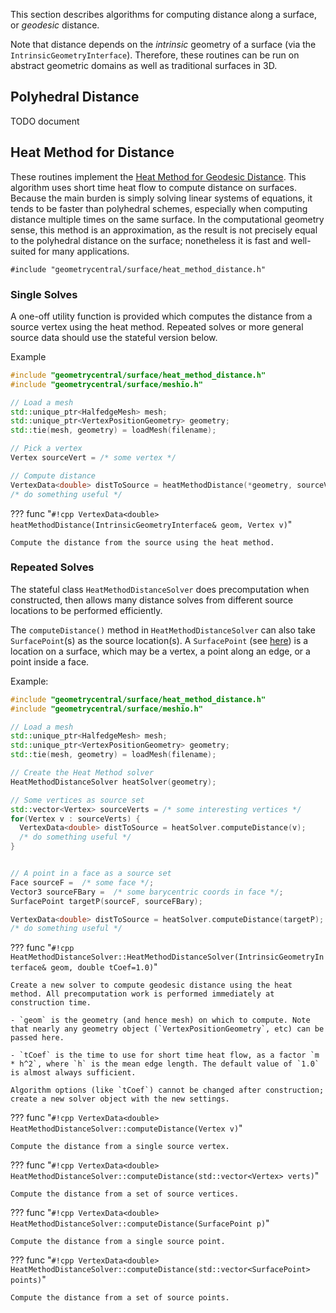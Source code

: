 This section describes algorithms for computing distance along a surface, or _geodesic_ distance. 

Note that distance depends on the _intrinsic_ geometry of a surface (via the `IntrinsicGeometryInterface`). Therefore, these routines can be run on abstract geometric domains as well as traditional surfaces in 3D.

## Polyhedral Distance

TODO document

## Heat Method for Distance

These routines implement the [Heat Method for Geodesic Distance](http://www.cs.cmu.edu/~kmcrane/Projects/HeatMethod/paper.pdf). This algorithm uses short time heat flow to compute distance on surfaces. Because the main burden is simply solving linear systems of equations, it tends to be faster than polyhedral schemes, especially when computing distance multiple times on the same surface.  In the computational geometry sense, this method is an approximation, as the result is not precisely equal to the polyhedral distance on the surface; nonetheless it is fast and well-suited for many applications.

`#include "geometrycentral/surface/heat_method_distance.h"`

### Single Solves

A one-off utility function is provided which computes the distance from a source vertex using the heat method. Repeated solves or more general source data should use the stateful version below.

Example
```cpp
#include "geometrycentral/surface/heat_method_distance.h"
#include "geometrycentral/surface/meshio.h"

// Load a mesh
std::unique_ptr<HalfedgeMesh> mesh;
std::unique_ptr<VertexPositionGeometry> geometry;
std::tie(mesh, geometry) = loadMesh(filename);

// Pick a vertex
Vertex sourceVert = /* some vertex */

// Compute distance
VertexData<double> distToSource = heatMethodDistance(*geometry, sourceVert);
/* do something useful */
```

??? func "`#!cpp VertexData<double> heatMethodDistance(IntrinsicGeometryInterface& geom, Vertex v)`"

    Compute the distance from the source using the heat method.


### Repeated Solves

The stateful class `HeatMethodDistanceSolver` does precomputation when constructed, then allows many distance solves from different source locations to be performed efficiently.

The `computeDistance()` method in `HeatMethodDistanceSolver` can also take `SurfacePoint`(s) as the source location(s). A `SurfacePoint` (see [here](../../utilities/surface_point/)) is a location on a surface, which may be a vertex, a point along an edge, or a point inside a face.

Example:
```cpp
#include "geometrycentral/surface/heat_method_distance.h"
#include "geometrycentral/surface/meshio.h"

// Load a mesh
std::unique_ptr<HalfedgeMesh> mesh;
std::unique_ptr<VertexPositionGeometry> geometry;
std::tie(mesh, geometry) = loadMesh(filename);

// Create the Heat Method solver
HeatMethodDistanceSolver heatSolver(geometry);

// Some vertices as source set
std::vector<Vertex> sourceVerts = /* some interesting vertices */
for(Vertex v : sourceVerts) {
  VertexData<double> distToSource = heatSolver.computeDistance(v);
  /* do something useful */
}


// A point in a face as a source set
Face sourceF =  /* some face */;
Vector3 sourceFBary =  /* some barycentric coords in face */;
SurfacePoint targetP(sourceF, sourceFBary);

VertexData<double> distToSource = heatSolver.computeDistance(targetP);
/* do something useful */
```


??? func "`#!cpp HeatMethodDistanceSolver::HeatMethodDistanceSolver(IntrinsicGeometryInterface& geom, double tCoef=1.0)`"

    Create a new solver to compute geodesic distance using the heat method. All precomputation work is performed immediately at construction time.

    - `geom` is the geometry (and hence mesh) on which to compute. Note that nearly any geometry object (`VertexPositionGeometry`, etc) can be passed here.

    - `tCoef` is the time to use for short time heat flow, as a factor `m * h^2`, where `h` is the mean edge length. The default value of `1.0` is almost always sufficient.

    Algorithm options (like `tCoef`) cannot be changed after construction; create a new solver object with the new settings.


??? func "`#!cpp VertexData<double> HeatMethodDistanceSolver::computeDistance(Vertex v)`"

    Compute the distance from a single source vertex.


??? func "`#!cpp VertexData<double> HeatMethodDistanceSolver::computeDistance(std::vector<Vertex> verts)`"

    Compute the distance from a set of source vertices.


??? func "`#!cpp VertexData<double> HeatMethodDistanceSolver::computeDistance(SurfacePoint p)`"

    Compute the distance from a single source point.


??? func "`#!cpp VertexData<double> HeatMethodDistanceSolver::computeDistance(std::vector<SurfacePoint> points)`"

    Compute the distance from a set of source points.
